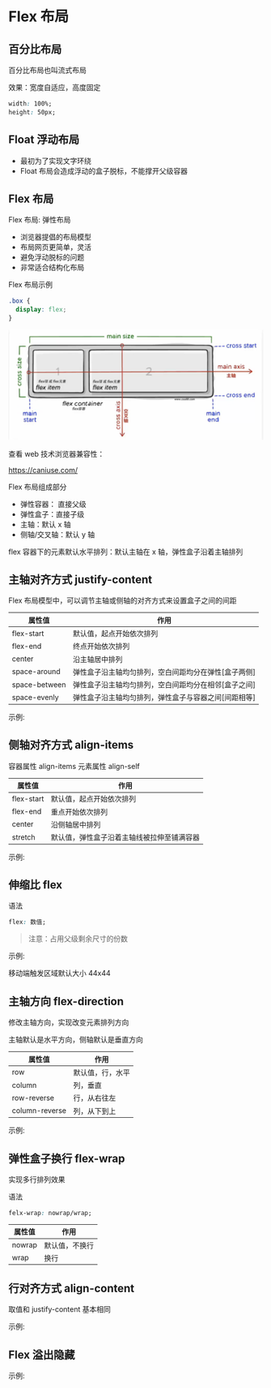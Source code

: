 # Flex 布局

## 百分比布局

百分比布局也叫流式布局

效果：宽度自适应，高度固定

```css
width: 100%;
height: 50px;
```

## Float 浮动布局

- 最初为了实现文字环绕
- Float 布局会造成浮动的盒子脱标，不能撑开父级容器

## Flex 布局

Flex 布局: 弹性布局

- 浏览器提倡的布局模型
- 布局网页更简单，灵活
- 避免浮动脱标的问题
- 非常适合结构化布局

Flex 布局示例

```css
.box {
  display: flex;
}
```

![](img/flex.png)

查看 web 技术浏览器兼容性：

https://caniuse.com/

Flex 布局组成部分

- 弹性容器： 直接父级
- 弹性盒子：直接子级
- 主轴：默认 x 轴
- 侧轴/交叉轴：默认 y 轴

flex 容器下的元素默认水平排列：默认主轴在 x 轴，弹性盒子沿着主轴排列

## 主轴对齐方式 justify-content

Flex 布局模型中，可以调节主轴或侧轴的对齐方式来设置盒子之间的间距

| 属性值        | 作用                                                 |
| ------------- | ---------------------------------------------------- |
| flex-start    | 默认值，起点开始依次排列                             |
| flex-end      | 终点开始依次排列                                     |
| center        | 沿主轴居中排列                                       |
| space-around  | 弹性盒子沿主轴均匀排列，空白间距均分在弹性[盒子两侧] |
| space-between | 弹性盒子沿主轴均匀排列，空白间距均分在相邻[盒子之间] |
| space-evenly  | 弹性盒子沿主轴均匀排列，弹性盒子与容器之间[间距相等] |

示例:

[](demo/flex-1.html ':include :type=code')

[](demo/flex-1.html ':include')

## 侧轴对齐方式 align-items

容器属性 align-items
元素属性 align-self

| 属性值     | 作用                                       |
| ---------- | ------------------------------------------ |
| flex-start | 默认值，起点开始依次排列                   |
| flex-end   | 重点开始依次排列                           |
| center     | 沿侧轴居中排列                             |
| stretch    | 默认值，弹性盒子沿着主轴线被拉伸至铺满容器 |

示例:

[](demo/flex-align.html ':include :type=code')

[](demo/flex-align.html ':include height=900')

## 伸缩比 flex

语法

```css
flex: 数值;
```

> 注意：占用父级剩余尺寸的份数

示例:

[](demo/flex-flex.html ':include :type=code')

[](demo/flex-flex.html ':include height=220')

移动端触发区域默认大小 44x44

## 主轴方向 flex-direction

修改主轴方向，实现改变元素排列方向

主轴默认是水平方向，侧轴默认是垂直方向

| 属性值         | 作用             |
| -------------- | ---------------- |
| row            | 默认值，行，水平 |
| column         | 列，垂直         |
| row-reverse    | 行，从右往左     |
| column-reverse | 列，从下到上     |

示例:

[](demo/flex-direction.html ':include :type=code')

[](demo/flex-direction.html ':include height=220')

## 弹性盒子换行 flex-wrap

实现多行排列效果

语法

```css
felx-wrap: nowrap/wrap;
```

| 属性值 | 作用           |
| ------ | -------------- |
| nowrap | 默认值，不换行 |
| wrap   | 换行           |

## 行对齐方式 align-content

取值和 justify-content 基本相同

示例:

[](demo/felx-wrap.html ':include :type=code')

[](demo/felx-wrap.html ':include height=620')

## Flex 溢出隐藏

示例:

[](demo/flex-overflow.html ':include :type=code')

[](demo/flex-overflow.html ':include height=120')
